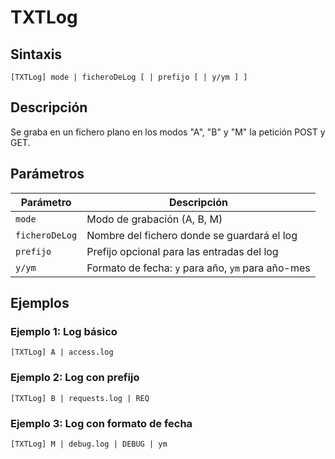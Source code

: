 # TXTLog

## Sintaxis

```
[TXTLog] mode | ficheroDeLog [ | prefijo [ | y/ym ] ]
```

## Descripción

Se graba en un fichero plano en los modos "A", "B" y "M" la petición POST y GET.

## Parámetros

| Parámetro | Descripción |
|-----------|-------------|
| `mode` | Modo de grabación (A, B, M) |
| `ficheroDeLog` | Nombre del fichero donde se guardará el log |
| `prefijo` | Prefijo opcional para las entradas del log |
| `y/ym` | Formato de fecha: `y` para año, `ym` para año-mes |

## Ejemplos

### Ejemplo 1: Log básico
```
[TXTLog] A | access.log
```

### Ejemplo 2: Log con prefijo
```
[TXTLog] B | requests.log | REQ
```

### Ejemplo 3: Log con formato de fecha
```
[TXTLog] M | debug.log | DEBUG | ym
```